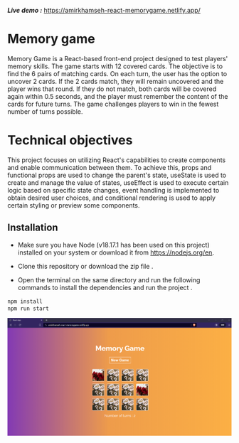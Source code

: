 ***Live demo :***  https://amirkhamseh-react-memorygame.netlify.app/
# Memory game 
Memory Game is a React-based front-end project designed to test players' memory skills. The game starts with 12 covered cards. The objective is to find the 6 pairs of matching cards. On each turn, the user has the option to uncover 2 cards. If the 2 cards match, they will remain uncovered and the player wins that round. If they do not match, both cards will be covered again within 0.5 seconds, and the player must remember the content of the cards for future turns. The game challenges players to win in the fewest number of turns possible.

# Technical objectives
This project focuses on utilizing React's capabilities to create components and enable communication between them. To achieve this, props and functional props are used to change the parent's state, useState is used to create and manage the value of states, useEffect is used to execute certain logic based on specific state changes, event handling is implemented to obtain desired user choices, and conditional rendering is used to apply certain styling or preview some components.

## Installation
- Make sure you have Node (v18.17.1 has been used on this project) installed on your system or download it from  https://nodejs.org/en. 

- Clone this repository or download the zip file .
- Open the terminal on the same directory and run the following commands to install the dependencies and run the project .
```
npm install
npm run start
```

![Memory game](sc.png)

